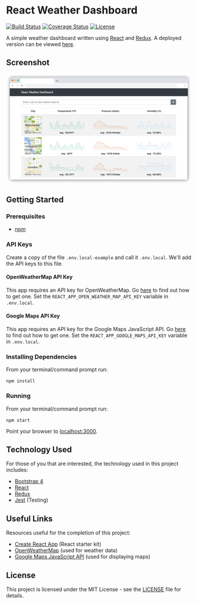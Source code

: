 # React Weather Dashboard

[![Build Status](https://img.shields.io/github/actions/workflow/status/vanillaSlice/the-mono/react-weather-dashboard.yml?branch=main)](https://github.com/vanillaSlice/the-mono/actions?query=workflow%3AReact-Weather-Dashboard+branch%3Amain)
[![Coverage Status](https://img.shields.io/codecov/c/gh/vanillaSlice/the-mono/main?flag=ReactWeatherDashboard)](https://codecov.io/gh/vanillaSlice/the-mono/tree/main/projects/react-weather-dashboard)
[![License](https://img.shields.io/badge/license-MIT-green)](LICENSE)

A simple weather dashboard written using [React](https://reactjs.org/) and [Redux](https://redux.js.org/).
A deployed version can be viewed [here](http://reactweatherdashboard.mikelowe.xyz/).

## Screenshot

![Screenshot](./images/screenshot-2.png)

## Getting Started

### Prerequisites

* [npm](https://www.npmjs.com/)

### API Keys

Create a copy of the file `.env.local-example` and call it `.env.local`. We'll add the API keys to this file.

#### OpenWeatherMap API Key

This app requires an API key for OpenWeatherMap. Go [here](https://openweathermap.org/) to find out how to get one.
Set the `REACT_APP_OPEN_WEATHER_MAP_API_KEY` variable in `.env.local`.

#### Google Maps API Key

This app requires an API key for the Google Maps JavaScript API. Go
[here](https://developers.google.com/maps/documentation/javascript/get-api-key) to find out how to get one.
Set the `REACT_APP_GOOGLE_MAPS_API_KEY` variable in `.env.local`.

### Installing Dependencies

From your terminal/command prompt run:

```
npm install
```

### Running

From your terminal/command prompt run:

```
npm start
```

Point your browser to [localhost:3000](http://localhost:3000).

## Technology Used

For those of you that are interested, the technology used in this project includes:

* [Bootstrap 4](https://getbootstrap.com/docs/4.0/getting-started/introduction/)
* [React](https://reactjs.org/)
* [Redux](https://redux.js.org/)
* [Jest](https://jestjs.io/) (Testing)

## Useful Links

Resources useful for the completion of this project:

* [Create React App](https://github.com/facebook/create-react-app) (React starter kit)
* [OpenWeatherMap](https://openweathermap.org/) (used for weather data)
* [Google Maps JavaScript API](https://developers.google.com/maps/documentation/javascript/get-api-key)
(used for displaying maps)

## License

This project is licensed under the MIT License - see the [LICENSE](LICENSE) file for details.
